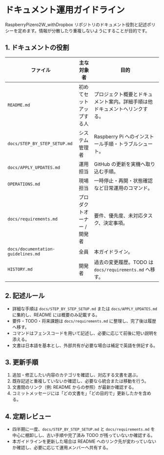 # ドキュメント運用ガイドライン

RaspberryPizero2W_withDropbox リポジトリのドキュメント役割と記述ポリシーを定めます。情報が分散したり重複しないようにすることが目的です。

## 1. ドキュメントの役割

| ファイル | 主な対象者 | 目的 |
| --- | --- | --- |
| `README.md` | 初めてセットアップする人 | プロジェクト概要とドキュメント案内。詳細手順は他ドキュメントへリンクする。 |
| `docs/STEP_BY_STEP_SETUP.md` | システム管理者 | Raspberry Pi へのインストール手順・トラブルシュート。 |
| `docs/APPLY_UPDATES.md` | 運用担当 | GitHub の更新を実機へ取り込む手順。 |
| `OPERATIONS.md` | 現場担当 | 一時停止・再開・状態確認など日常運用のコマンド。 |
| `docs/requirements.md` | プロダクトオーナー / 開発者 | 要件、優先度、未対応タスク、決定事項。 |
| `docs/documentation-guidelines.md` | 全員 | 本ガイドライン。 |
| `HISTORY.md` | 開発者 | 過去の変更履歴。TODO は `docs/requirements.md` へ移す。 |

## 2. 記述ルール
- 詳細な手順は `docs/STEP_BY_STEP_SETUP.md` または `docs/APPLY_UPDATES.md` に集約し、README には概要のみ記載する。
- 要件・TODO・将来課題は `docs/requirements.md` に整理し、完了後は履歴へ移す。
- コマンドはフェンスコードを用いて記述し、必要に応じて前後に短い説明を添える。
- 文書は日本語を基本とし、外部共有が必要な場合は補足で英語を併記する。

## 3. 更新手順
1. 追加・修正したい内容のカテゴリを確認し、対応する文書を選ぶ。
2. 既存記述と重複していないか確認し、必要なら統合または移動を行う。
3. 文書間のリンク（例: README からの参照）が最新か確認する。
4. コミットメッセージには「どの文書を」「どの目的で」更新したかを含める。

## 4. 定期レビュー
- 四半期に一度、`docs/STEP_BY_STEP_SETUP.md` と `docs/requirements.md` を中心に棚卸しし、古い手順や完了済み TODO が残っていないか確認する。
- 本ガイドラインを更新した場合は README へのリンク先が変わっていないか確認し、必要に応じて運用メンバーへ共有する。
